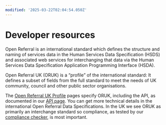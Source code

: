 ```yaml
---
modified: '2025-03-22T02:04:54.050Z'
---
```


# Developer resources

Open Referral is an international standard which defines the structure and naming of services data in the Human Services Data Specification (HSDS) and associated web services for interchanging that data via the Human Services Data Specification Application Programming Interface (HSDA).

Open Referral UK (ORUK) is a “profile” of the international standard: It defines a subset of fields from the full standard to meet the needs of UK community, council and other public sector organisations.

The [Open Referral UK Profile](/developers/specifications) pages specify ORUK, including the API, as documented in our [API page](/developers/api). You can get more technical details in the international Open Referral Data Specifications. In the UK we see ORUK as primarily an interchange standard so compliance, as tested by our [compliance checker](/developers/validator), is most important.
